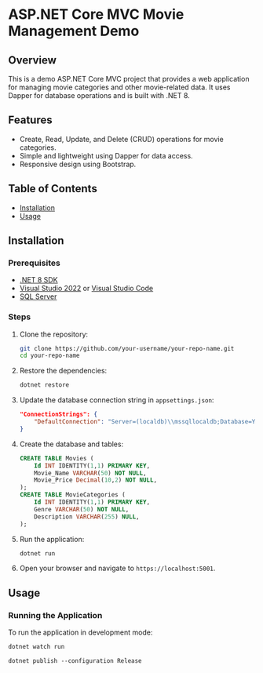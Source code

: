 # ASP.NET Core MVC Movie Management Demo

## Overview

This is a demo ASP.NET Core MVC project that provides a web application for managing movie categories and other movie-related data. It uses Dapper for database operations and is built with .NET 8.

## Features

- Create, Read, Update, and Delete (CRUD) operations for movie categories.
- Simple and lightweight using Dapper for data access.
- Responsive design using Bootstrap.

## Table of Contents

- [Installation](#installation)
- [Usage](#usage)

## Installation

### Prerequisites

- [.NET 8 SDK](https://dotnet.microsoft.com/download/dotnet/8.0)
- [Visual Studio 2022](https://visualstudio.microsoft.com/vs/) or [Visual Studio Code](https://code.visualstudio.com/)
- [SQL Server](https://www.microsoft.com/en-us/sql-server/sql-server-downloads)

### Steps

1. Clone the repository:
    ```bash
    git clone https://github.com/your-username/your-repo-name.git
    cd your-repo-name
    ```

2. Restore the dependencies:
    ```bash
    dotnet restore
    ```

3. Update the database connection string in `appsettings.json`:
    ```json
    "ConnectionStrings": {
        "DefaultConnection": "Server=(localdb)\\mssqllocaldb;Database=YourDatabaseName;Trusted_Connection=True;MultipleActiveResultSets=true"
    }
    ```

4. Create the database and tables:
    ```sql
    CREATE TABLE Movies (
        Id INT IDENTITY(1,1) PRIMARY KEY,
        Movie_Name VARCHAR(50) NOT NULL,
        Movie_Price Decimal(10,2) NOT NULL,
    );
    CREATE TABLE MovieCategories (
        Id INT IDENTITY(1,1) PRIMARY KEY,
        Genre VARCHAR(50) NOT NULL,
        Description VARCHAR(255) NULL,
    );
    ```

5. Run the application:
    ```bash
    dotnet run
    ```

6. Open your browser and navigate to `https://localhost:5001`.

## Usage

### Running the Application

To run the application in development mode:
```bash
dotnet watch run
```
```Building the Application
dotnet publish --configuration Release
```

